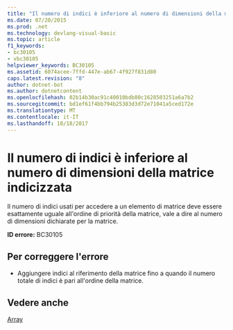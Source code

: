 ```yaml
---
title: "Il numero di indici è inferiore al numero di dimensioni della matrice indicizzata"
ms.date: 07/20/2015
ms.prod: .net
ms.technology: devlang-visual-basic
ms.topic: article
f1_keywords:
- bc30105
- vbc30105
helpviewer_keywords: BC30105
ms.assetid: 6074acee-7ffd-447e-ab67-4f927f831d80
caps.latest.revision: "8"
author: dotnet-bot
ms.author: dotnetcontent
ms.openlocfilehash: 02b14b30ac91c40010bdb80c1628503251a6a7b2
ms.sourcegitcommit: bd1ef61f4bb794b25383d3d72e71041a5ced172e
ms.translationtype: MT
ms.contentlocale: it-IT
ms.lasthandoff: 10/18/2017
---
```

# <a name="number-of-indices-is-less-than-the-number-of-dimensions-of-the-indexed-array"></a>Il numero di indici è inferiore al numero di dimensioni della matrice indicizzata
Il numero di indici usati per accedere a un elemento di matrice deve essere esattamente uguale all'ordine di priorità della matrice, vale a dire al numero di dimensioni dichiarate per la matrice.  
  
 **ID errore:** BC30105  
  
## <a name="to-correct-this-error"></a>Per correggere l'errore  
  
-   Aggiungere indici al riferimento della matrice fino a quando il numero totale di indici è pari all'ordine della matrice.  
  
## <a name="see-also"></a>Vedere anche  
 [Array](../../visual-basic/programming-guide/language-features/arrays/index.md)
